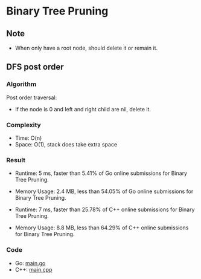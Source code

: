 # Binary Tree Pruning



## Note

- When only have a root node, should delete it or remain it.


## DFS post order



### Algorithm

Post order traversal:
- If the node is 0 and left and right child are nil, delete it.


### Complexity

- Time: O(n)
- Space: O(1), stack does take extra space


### Result

- Runtime: 5 ms, faster than 5.41% of Go online submissions for Binary Tree Pruning.
- Memory Usage: 2.4 MB, less than 54.05% of Go online submissions for Binary Tree Pruning.

- Runtime: 7 ms, faster than 25.78% of C++ online submissions for Binary Tree Pruning.
- Memory Usage: 8.8 MB, less than 64.29% of C++ online submissions for Binary Tree Pruning.


### Code

- Go: [main.go](#maingo)
- C++: [main.cpp](#maincpp)